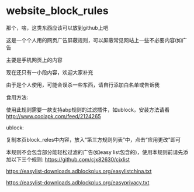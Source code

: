 # website_block_rules
那个，啥，这类东西应该可以放到github上吧

这是一个个人用的网页广告屏蔽规则，可以屏蔽常见网站上一些不必要内容(如广告


主要是手机网页上的内容

现在还只有一小段内容，欢迎大家补充

由于是个人使用，可能会误杀一些东西，请自行添加白名单或告诉我

食用方法:

使用此规则需要一款支持abp规则的过滤插件，如ublock，安装方法请看 http://www.coolapk.com/feed/2124265


ublock:

复制本页block_reles中内容，放入“第三方规则列表”中，点击“应用更改”即可

本规则不会包含部分能轻松过滤的广告(如easy list包含的)，使用本规则前请先添加以下三个规则:
https://github.com/cjx82630/cjxlist

https://easylist-downloads.adblockplus.org/easylistchina.txt

https://easylist-downloads.adblockplus.org/easyprivacy.txt
